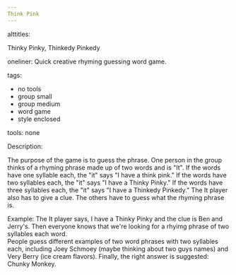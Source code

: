 ```yaml
---
Think Pink
---
```

alttitles:

Thinky Pinky, Thinkedy Pinkedy

oneliner: Quick creative rhyming guessing word game.

tags:

- no tools 
- group small 
- group medium 
- word game 
- style enclosed 

tools: none

Description:

The purpose of the game is to guess the phrase.  One person in the group thinks of a rhyming phrase made up of two words and is "It".  If the words have one syllable each, the "it" says "I have a think pink."  If the words have two syllables each, the "it" says "I have a Thinky Pinky."  If the words have three syllables each, the "it" says "I have a Thinkedy Pinkedy." The It player also has to give a clue.  The others have to guess what the rhyming phrase is.  

Example:
The It player says, I have a Thinky Pinky and the clue is Ben and Jerry's.  Then everyone knows that we're looking for a rhyimg phrase of two syllables each word.  
People guess different examples of two word phrases with two syllables each, including Joey Schmoey (maybe thinking about two guys names) and Very Berry (ice cream flavors).
Finally, the right answer is suggested: Chunky Monkey.
